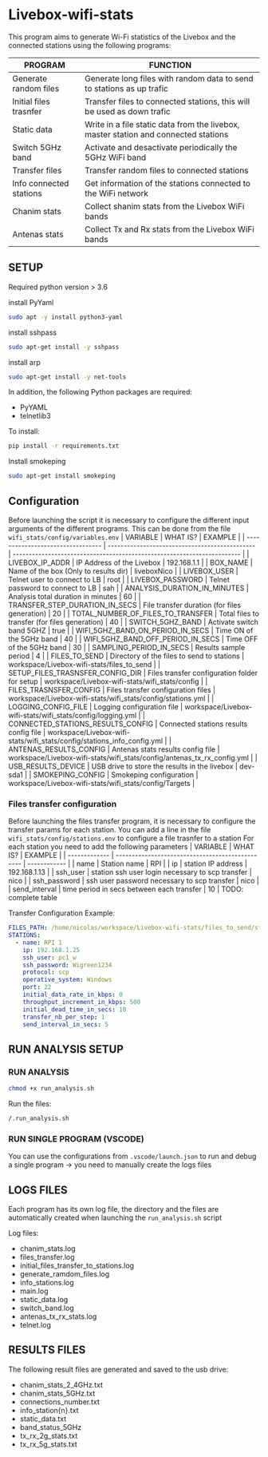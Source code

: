 # Livebox-wifi-stats

This program aims to generate Wi-Fi statistics of the Livebox and the connected stations using the following programs:

| PROGRAM                 | FUNCTION                                                                            |
| ----------------------- | ----------------------------------------------------------------------------------- |
| Generate random files   | Generate long files with random data to send to stations as up trafic               |
| Initial files trasnfer  | Transfer files to connected stations, this will be used as down trafic              |
| Static data             | Write in a file static data from the livebox, master station and connected stations |
| Switch 5GHz band        | Activate and desactivate periodically the 5GHz WiFi band                            |
| Transfer files          | Transfer random files to connected stations                                         |
| Info connected stations | Get information of the stations connected to the WiFi network                       |
| Chanim stats            | Collect shanim stats from the Livebox WiFi bands                                    |
| Antenas stats           | Collect Tx and Rx stats from the Livebox WiFi bands                                 |

## SETUP

Required python version > 3.6

install PyYaml

```bash
sudo apt -y install python3-yaml
```

install sshpass

```bash
sudo apt-get install -y sshpass
```

install arp

```bash
sudo apt-get install -y net-tools
```

In addition, the following Python packages are required:

- PyYAML
- telnetlib3

To install:
```bash
pip install -r requirements.txt
```


Install smokeping
```bash
sudo apt-get install smokeping
```



## Configuration

Before launching the script it is necessary to configure the different input arguments of the different programs.
This can be done from the file `wifi_stats/config/variables.env`
| VARIABLE                          | WHAT IS?                                       | EXAMPLE                                                                 |
| --------------------------------- | ---------------------------------------------- | ----------------------------------------------------------------------- |
| LIVEBOX_IP_ADDR                   | IP Address of the Livebox                      | 192.168.1.1                                                             |
| BOX_NAME                          | Name of the box (Only to results dir)          | liveboxNico                                                             |
| LIVEBOX_USER                      | Telnet user to connect to LB                   | root                                                                    |
| LIVEBOX_PASSWORD                  | Telnet password to connect to LB               | sah                                                                     |
| ANALYSIS_DURATION_IN_MINUTES      | Analysis total duration in minutes             | 60                                                                      |
| TRANSFER_STEP_DURATION_IN_SECS    | File transfer duration (for files generation)  | 20                                                                      |
| TOTAL_NUMBER_OF_FILES_TO_TRANSFER | Total files to transfer (for files generation) | 40                                                                      |
| SWITCH_5GHZ_BAND                  | Activate switch band 5GHZ                      | true                                                                    |
| WIFI_5GHZ_BAND_ON_PERIOD_IN_SECS  | Time ON of the 5GHz band                       | 40                                                                      |
| WIFI_5GHZ_BAND_OFF_PERIOD_IN_SECS | Time OFF of the 5GHz band                      | 30                                                                      |
| SAMPLING_PERIOD_IN_SECS           | Results sample period                          | 4                                                                       |
| FILES_TO_SEND                     | Directory of the files to send to stations     | workspace/Livebox-wifi-stats/files_to_send                              |
| SETUP_FILES_TRASNSFER_CONFIG_DIR  | Files transfer configuration folder for setup  | workspace/Livebox-wifi-stats/wifi_stats/config                          |
| FILES_TRASNSFER_CONFIG            | Files transfer configuration files             | workspace/Livebox-wifi-stats/wifi_stats/config/stations.yml             |
| LOGGING_CONFIG_FILE               | Logging configuration file                     | workspace/Livebox-wifi-stats/wifi_stats/config/logging.yml              |
| CONNECTED_STATIONS_RESULTS_CONFIG | Connected stations results config file         | workspace/Livebox-wifi-stats/wifi_stats/config/stations_info_config.yml |
| ANTENAS_RESULTS_CONFIG            | Antenas stats results config file              | workspace/Livebox-wifi-stats/wifi_stats/config/antenas_tx_rx_config.yml |
| USB_RESULTS_DEVICE                | USB drive to store the results in the livebox  | dev-sda1                                                                |
| SMOKEPING_CONFIG                  | Smokeping configuration                        | workspace/Livebox-wifi-stats/wifi_stats/config/Targets                  |

### Files transfer configuration

Before launching the files transfer program, it is necessary to configure the transfer params for each station.
You can add a line in the file `wifi_stats/config/stations.env` to configure a file trasnfer to a station
For each station you need to add the following parameters
| VARIABLE      | WHAT IS?                                         | EXAMPLE      |
| ------------- | ------------------------------------------------ | ------------ |
| name          | Station name                                     | RPI          |
| ip            | station IP address                               | 192.168.1.13 |
| ssh_user      | station ssh user login necessary to scp transfer | nico         |
| ssh_password  | ssh user password necessary to scp transfer      | nico         |
| send_interval | time period in secs between each transfer        | 10           |
TODO: complete table

Transfer Configuration Example:

```yml
FILES_PATH: /home/nicolas/workspace/Livebox-wifi-stats/files_to_send/st_4/
STATIONS:
  - name: RPI 1
    ip: 192.168.1.25
    ssh_user: pc1_w
    ssh_password: Wigreen1234
    protocol: scp
    operative_system: Windows
    port: 22
    initial_data_rate_in_kbps: 0
    throughput_increment_in_kbps: 500
    initial_dead_time_in_secs: 10
    transfer_nb_per_step: 1
    send_interval_in_secs: 5
```


## RUN ANALYSIS SETUP

### RUN ANALYSIS

```bash
chmod +x run_analysis.sh
```

Run the files:

``` bash
/.run_analysis.sh
```

### RUN SINGLE PROGRAM (VSCODE)

You can use the configurations from `.vscode/launch.json` to run and debug a single program
->  you need to manually create the logs files

## LOGS FILES

Each program has its own log file, the directory and the files are automatically created when launching the `run_analysis.sh` script

Log files:

- chanim_stats.log
- files_transfer.log
- initial_files_transfer_to_stations.log
- generate_ramdom_files.log
- info_stations.log
- main.log
- static_data.log
- switch_band.log
- antenas_tx_rx_stats.log
- telnet.log

## RESULTS FILES

The following result files are generated and saved to the usb drive:

- chanim_stats_2_4GHz.txt
- chanim_stats_5GHz.txt
- connections_number.txt
- info_station{n}.txt
- static_data.txt
- band_status_5GHz
- tx_rx_2g_stats.txt
- tx_rx_5g_stats.txt
